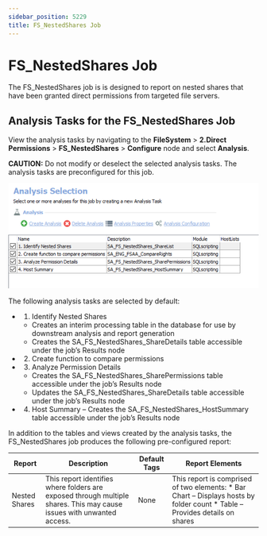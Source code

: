 ```yaml
---
sidebar_position: 5229
title: FS_NestedShares Job
---
```


# FS\_NestedShares Job

The FS\_NestedShares job is is designed to report on nested shares that have been granted direct permissions from targeted file servers.

## Analysis Tasks for the FS\_NestedShares Job

View the analysis tasks by navigating to the **FileSystem** > **2.Direct Permissions** > **FS\_NestedShares** > **Configure** node and select **Analysis**.

**CAUTION:** Do not modify or deselect the selected analysis tasks. The analysis tasks are preconfigured for this job.

![Analysis Tasks for the FS_NestedShares Job](../../../../../../../static/images/AccessAnalyzer_12.0/Content/Resources/Images/EnterpriseAuditor/Solutions/FileSystem/DirectPermissions/NestedSharesAnalysis.png "Analysis Tasks for the FS_NestedShares Job")

The following analysis tasks are selected by default:

* 1. Identify Nested Shares

  * Creates an interim processing table in the database for use by downstream analysis and report generation
  * Creates the SA\_FS\_NestedShares\_ShareDetails table accessible under the job’s Results node
* 2. Create function to compare permissions
* 3. Analyze Permission Details

  * Creates the SA\_FS\_NestedShares\_SharePermissions table accessible under the job’s Results node
  * Updates the SA\_FS\_NestedShares\_ShareDetails table accessible under the job’s Results node
* 4. Host Summary – Creates the SA\_FS\_NestedShares\_HostSummary table accessible under the job’s Results node

In addition to the tables and views created by the analysis tasks, the FS\_NestedShares job produces the following pre-configured report:

| Report | Description | Default Tags | Report Elements |
| --- | --- | --- | --- |
| Nested Shares | This report identifies where folders are exposed through multiple shares. This may cause issues with unwanted access. | None | This report is comprised of two elements:   * Bar Chart – Displays hosts by folder count * Table – Provides details on shares |